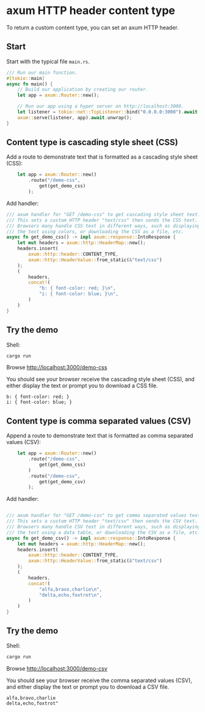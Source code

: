 # axum HTTP header content type

To return a custom content type, you can set an axum HTTP header.

## Start

Start with the typical file `main.rs`.

```rust
/// Run our main function.
#[tokio::main]
async fn main() {
    // Build our application by creating our router.
    let app = axum::Router::new();

    // Run our app using a hyper server on http://localhost:3000.
    let listener = tokio::net::TcpListener::bind("0.0.0.0:3000").await.unwrap();
    axum::serve(listener, app).await.unwrap();
}
```

## Content type is cascading style sheet (CSS)

Add a route to demonstrate text that is formatted as a cascading style sheet (CSS):

```rust
    let app = axum::Router::new()
        .route("/demo-css",
            get(get_demo_css)
        );
```

Add handler:

```rust
/// axum handler for "GET /demo-css" to get cascading style sheet text.
/// This sets a custom HTTP header "text/css" then sends the CSS text.
/// Browsers many handle CSS text in different ways, such as displaying
/// the text using colors, or downloading the CSS as a file, etc.
async fn get_demo_css() -> impl axum::response::IntoResponse {
    let mut headers = axum::http::HeaderMap::new();
    headers.insert(
        axum::http::header::CONTENT_TYPE,
        axum::http::HeaderValue::from_static(&"text/css")
    );
    (
        headers,
        concat!(
            "b: { font-color: red; }\n",
            "i: { font-color: blue; }\n",
        )
    )
}
```

## Try the demo

Shell:

```sh
cargo run
```

Browse <http://localhost:3000/demo-css>

You should see your browser receive the cascading style sheet (CSS),
and either display the text or prompt you to download a CSS file.

```text
b: { font-color: red; }
i: { font-color: blue; }
```

## Content type is comma separated values (CSV)

Append a route to demonstrate text that is formatted as comma separated values (CSV):

```rust
    let app = axum::Router::new()
        .route("/demo-css",
            get(get_demo_css)
        )
        .route("/demo-csv",
            get(get_demo_csv)
        );
```

Add handler:

```rust

/// axum handler for "GET /demo-csv" to get comma separated values text.
/// This sets a custom HTTP header "text/csv" then sends the CSV text.
/// Browsers many handle CSV text in different ways, such as displaying
/// the text using a data table, or downloading the CSV as a file, etc.
async fn get_demo_csv() -> impl axum::response::IntoResponse {
    let mut headers = axum::http::HeaderMap::new();
    headers.insert(
        axum::http::header::CONTENT_TYPE,
        axum::http::HeaderValue::from_static(&"text/csv")
    );
    (
        headers,
        concat!(
            "alfa,bravo,charlie\n",
            "delta,echo,foxtrot\n",
        )
    )
}
```

## Try the demo

Shell:

```sh
cargo run
```

Browse <http://localhost:3000/demo-csv>

You should see your browser receive the comma separated values (CSV),
and either display the text or prompt you to download a CSV file.

```text
alfa,bravo,charlie
delta,echo,foxtrot"
```
